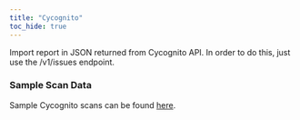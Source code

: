 ```yaml
---
title: "Cycognito"
toc_hide: true
---
```

Import report in JSON returned from Cycognito API. In order to do this, just use the /v1/issues endpoint.

### Sample Scan Data
Sample Cycognito scans can be found [here](https://github.com/DefectDojo/django-DefectDojo/tree/master/unittests/scans/cycognito).